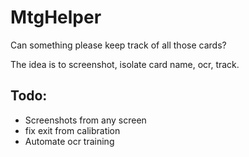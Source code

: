 MtgHelper
=========

Can something please keep track of all those cards?

The idea is to screenshot, isolate card name, ocr, track.


Todo:
----
* Screenshots from any screen
* fix exit from calibration
* Automate ocr training